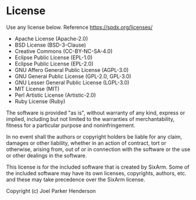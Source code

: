# License

Use any license below. Reference https://spdx.org/licenses/

  * Apache License (Apache-2.0)
  * BSD License (BSD-3-Clause)
  * Creative Commons (CC-BY-NC-SA-4.0)
  * Eclipse Public License (EPL-1.0)
  * Eclipse Public License (EPL-2.0)
  * GNU Affero General Public License (AGPL-3.0)
  * GNU General Public License (GPL-2.0, GPL-3.0)
  * GNU Lesser General Public License (LGPL-3.0)
  * MIT License (MIT)
  * Perl Artistic License (Artistic-2.0)
  * Ruby License (Ruby)

The software is provided "as is", without warranty of any kind,
express or implied, including but not limited to the warranties of
merchantability, fitness for a particular purpose and noninfringement.

In no event shall the authors or copyright holders be liable for any
claim, damages or other liability, whether in an action of contract,
tort or otherwise, arising from, out of or in connection with the
software or the use or other dealings in the software.

This license is for the included software that is created by SixArm.
Some of the included software may have its own licenses, copyrights,
authors, etc. and these may take precedence over the SixArm license.

Copyright (c) Joel Parker Henderson
